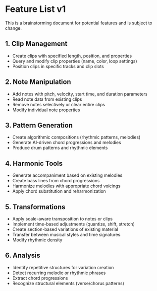# Feature List v1

This is a brainstorming document for potential features and is subject to change.

## 1. Clip Management

- Create clips with specified length, position, and properties
- Query and modify clip properties (name, color, loop settings)
- Position clips in specific tracks and clip slots

## 2. Note Manipulation

- Add notes with pitch, velocity, start time, and duration parameters
- Read note data from existing clips
- Remove notes selectively or clear entire clips
- Modify individual note properties

## 3. Pattern Generation

- Create algorithmic compositions (rhythmic patterns, melodies)
- Generate AI-driven chord progressions and melodies
- Produce drum patterns and rhythmic elements

## 4. Harmonic Tools

- Generate accompaniment based on existing melodies
- Create bass lines from chord progressions
- Harmonize melodies with appropriate chord voicings
- Apply chord substitution and reharmonization

## 5. Transformations

- Apply scale-aware transposition to notes or clips
- Implement time-based adjustments (quantize, shift, stretch)
- Create section-based variations of existing material
- Transfer between musical styles and time signatures
- Modify rhythmic density

## 6. Analysis

- Identify repetitive structures for variation creation
- Detect recurring melodic or rhythmic phrases
- Extract chord progressions
- Recognize structural elements (verse/chorus patterns)
